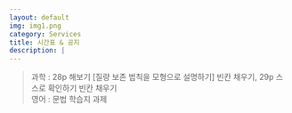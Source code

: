 ```yaml
---
layout: default
img: img1.png
category: Services
title: 시간표 & 공지
description: |
---
```

  
  > 과학 : 28p 해보기 [질량 보존 법칙을 모형으로 설명하기] 빈칸 채우기, 29p 스스로 확인하기 빈칸 채우기      
  > 영어 : 문법 학습지 과제     